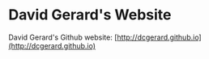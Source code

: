 
# David Gerard's Website

David Gerard's Github website:
[http://dcgerard.github.io](http://dcgerard.github.io)
